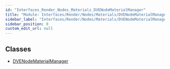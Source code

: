 ```yaml
---
id: "Interfaces_Render_Nodes_Materials_DVENodeMaterialManager"
title: "Module: Interfaces/Render/Nodes/Materials/DVENodeMaterialManager"
sidebar_label: "Interfaces/Render/Nodes/Materials/DVENodeMaterialManager"
sidebar_position: 0
custom_edit_url: null
---
```


## Classes

- [DVENodeMaterialManager](../classes/Interfaces_Render_Nodes_Materials_DVENodeMaterialManager.DVENodeMaterialManager.md)
